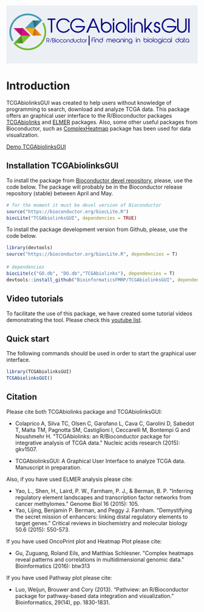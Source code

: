 ![](inst/app/www/logo_gray2.png)

# Introduction

TCGAbiolinksGUI was created to help users without knowledge of programming to search, download and analyze 
TCGA data. This package offers an graphical user interface to the R/Bioconductor packages [TCGAbiolinks]( 	http://bioconductor.org/packages/TCGAbiolinks/)  and [ELMER](http://bioconductor.org/packages/ELMER/) packages.
Also, some other useful packages from Bioconductor, such as [ComplexHeatmap](http://bioconductor.org/packages/ComplexHeatmap/)  package  has been used for data visualization.

[Demo TCGAbiolinksGUI](https://tcgabiolinksgui.shinyapps.io/tcgabiolinks/)

## Installation TCGAbiolinksGUI

To install the package from [Bioconductor devel repository](http://bioconductor.org/packages/devel/bioc/html/TCGAbiolinksGUI.html), please, use the code below. The package will probably be in the Bioconductor release repository (stable) between April and May. 

```R
# for the moment it must be devel version of Bioconductor
source("https://bioconductor.org/biocLite.R")
biocLite("TCGAbiolinksGUI", dependencies = TRUE)
```

To install the package development version from Github, please, use the code below.
```R
library(devtools)
source("https://bioconductor.org/biocLite.R", dependencies = T)

# dependencies
biocLite(c("GO.db", "DO.db","TCGAbiolinks"), dependencies = T)
devtools::install_github("BioinformaticsFMRP/TCGAbiolinksGUI", dependencies = T)
```

## Video tutorials

To facilitate the use of this package, we have created some tutorial videos demonstrating the tool.
Please check this [youtube list](https://www.youtube.com/playlist?list=PLoDzAKMJh15m40f7OqOLAW0nJwkVStJIJ).


## Quick start

The following commands should be used in order to start the graphical user interface.

```R
library(TCGAbiolinksGUI)
TCGAbiolinksGUI()
```

## Citation

Please cite both TCGAbiolinks package and TCGAbiolinksGUI: 

* Colaprico A, Silva TC, Olsen C, Garofano L, Cava C, Garolini D, Sabedot T, Malta TM, Pagnotta SM, Castiglioni I, Ceccarelli M, Bontempi G and Noushmehr H. "TCGAbiolinks: an R/Bioconductor package for integrative analysis of TCGA data." Nucleic acids research (2015): gkv1507.

* TCGAbiolinksGUI: A Graphical User Interface to analyze TCGA data. Manuscript in preparation.

Also, if you have used ELMER analysis please cite:

* Yao, L., Shen, H., Laird, P. W., Farnham, P. J., & Berman, B. P. "Inferring regulatory element landscapes and transcription factor networks from cancer methylomes." Genome Biol 16 (2015): 105.
* Yao, Lijing, Benjamin P. Berman, and Peggy J. Farnham. "Demystifying the secret mission of enhancers: linking distal regulatory elements to target genes." Critical reviews in biochemistry and molecular biology 50.6 (2015): 550-573.


If you have used  OncoPrint plot and Heatmap Plot please cite:

* Gu, Zuguang, Roland Eils, and Matthias Schlesner. "Complex heatmaps reveal patterns and correlations in multidimensional genomic data." Bioinformatics (2016): btw313

If you have used  Pathway plot please cite:

* Luo, Weijun, Brouwer and Cory (2013). “Pathview: an R/Bioconductor package for pathway-based data integration and visualization.” Bioinformatics, 29(14), pp. 1830-1831.

